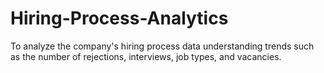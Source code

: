 # Hiring-Process-Analytics
To analyze the company's hiring process data understanding trends such as the number of rejections, interviews, job types, and vacancies.
